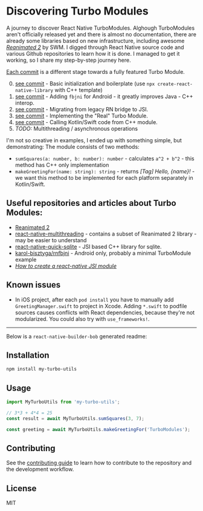 # Discovering Turbo Modules

A journey to discover React Native TurboModules. Alghough TurboModules aren't officially released yet and there is almost no documentation, there are already some libraries based on new infrastructure, including awesome _[Reanimated 2](https://docs.swmansion.com/react-native-reanimated/)_ by SWM. I digged through React Native source code and various Github repositories to learn how it is done. I managed to get it working, so I share my step-by-step journey here.

[Each commit](https://github.com/barthap/discovering-turbomodules/commits/main) is a different stage towards a fully featured Turbo Module.

0. [see commit](https://github.com/barthap/discovering-turbomodules/commit/56cce3721b545818650bc139f49a04cbb19256a8) - Basic initialization and boilerplate (use `npx create-react-native-library` with C++ template)
1. [see commit](https://github.com/barthap/discovering-turbomodules/commit/db8243349dbf15698911bfe45af159a915b0b01d) - Adding `fbjni` for Android - it greatly improves Java - C++ interop.
2. [see commit](https://github.com/barthap/discovering-turbomodules/commit/592ec39f7c495790e87d51424f296205026e3919) - Migrating from legacy RN bridge to JSI.
3. [see commit](https://github.com/barthap/discovering-turbomodules/commit/5244ab8a6bd4f6688d8aff1413ee11b0da34b3e3) - Implementing the "Real" Turbo Module.
4. [see commit](https://github.com/barthap/discovering-turbomodules/commit/ed4adec1458e79a271a3145151824bf68fdf0689) - Calling Kotlin/Swift code from C++ module.
5. _TODO:_ Multithreading / asynchronous operations

I'm not so creative in examples, I ended up with something simple, but demonstrating:
The module consists of two methods:

- `sumSquares(a: number, b: number): number` - calculates `a^2 + b^2` - this method has C++ only implementation
- `makeGreetingFor(name: string): string` - returns _[Tag] Hello, {name}!_ - we want this method to be implemented for each platform separately in Kotlin/Swift.

## Useful repositories and articles about Turbo Modules:

- [Reanimated 2](https://github.com/software-mansion/react-native-reanimated)
- [react-native-multithreading](https://github.com/mrousavy/react-native-multithreading) - contains a subset of Reanimated 2 library - may be easier to understand
- [react-native-quick-sqlite](https://github.com/ospfranco/react-native-quick-sqlite) - JSI based C++ library for sqlite.
- [karol-bisztyga/rnfbjni](https://github.com/karol-bisztyga/rnfbjni) - Android only, probably a minimal TurboModule example
- _[How to create a react-native JSI module](https://ospfranco.github.io/post/2021/02/24/how-to-create-a-javascript-jsi-module/)_

## Known issues

- In iOS project, after each `pod install` you have to manually add `GreetingManager.swift` to project in Xcode. Adding `*.swift` to podfile sources causes conflicts with React dependencies, because they're not modularized. You could also try with `use_frameworks!`.

---

Below is a `react-native-builder-bob` generated readme:

## Installation

```sh
npm install my-turbo-utils
```

## Usage

```js
import MyTurboUtils from 'my-turbo-utils';

// 3*3 + 4*4 = 25
const result = await MyTurboUtils.sumSquares(3, 7);

const greeting = await MyTurboUtils.makeGreetingFor('TurboModules');
```

## Contributing

See the [contributing guide](CONTRIBUTING.md) to learn how to contribute to the repository and the development workflow.

## License

MIT
